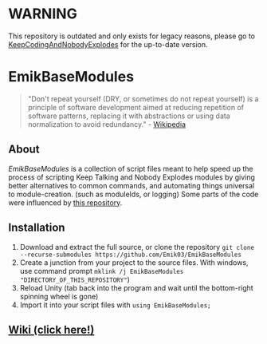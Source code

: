 # WARNING
This repository is outdated and only exists for legacy reasons, please go to [KeepCodingAndNobodyExplodes](https://github.com/Emik03/KeepCodingAndNobodyExplodes) for the up-to-date version.

# EmikBaseModules

> "Don't repeat yourself (DRY, or sometimes do not repeat yourself) is a principle of software development aimed at reducing repetition of software patterns, replacing it with abstractions or using data normalization to avoid redundancy." - [Wikipedia](https://en.wikipedia.org/wiki/Don%27t_repeat_yourself)

## About

_EmikBaseModules_ is a collection of script files meant to help speed up the process of scripting Keep Talking and Nobody Explodes modules by giving better alternatives to common commands, and automating things universal to module-creation. (such as moduleIds, or logging)
Some parts of the code were influenced by [this repository](https://github.com/Qkrisi/ktane-module-utils).

## Installation

1. Download and extract the full source, or clone the repository ``git clone --recurse-submodules https://github.com/Emik03/EmikBaseModules``
2. Create a junction from your project to the source files. With windows, use command prompt ``mklink /j EmikBaseModules "DIRECTORY_OF_THIS_REPOSITORY"``)
3. Reload Unity (tab back into the program and wait until the bottom-right spinning wheel is gone)
4. Import it into your script files with ``using EmikBaseModules;``

## [Wiki (click here!)](https://github.com/Emik03/EmikBaseModules/wiki)
